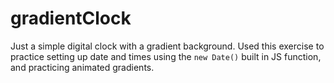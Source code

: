# gradientClock
Just a simple digital clock with a gradient background. Used this exercise to practice setting up date and times using the `new Date()` built in JS function, and practicing animated gradients.
